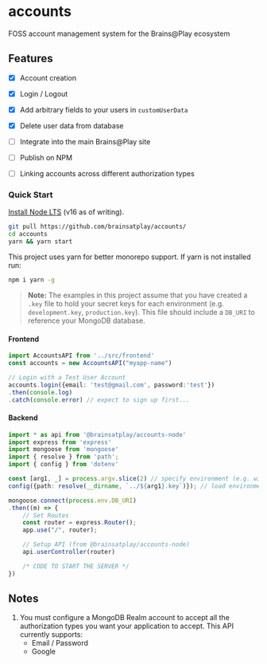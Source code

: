 # accounts
 FOSS account management system for the Brains@Play ecosystem


## Features
- [x] Account creation
- [x] Login / Logout
- [x] Add arbitrary fields to your users in `customUserData`
- [x] Delete user data from database

- [ ] Integrate into the main Brains@Play site
- [ ] Publish on NPM
- [ ] Linking accounts across different authorization types

### Quick Start
[Install Node LTS](https://nodejs.org/en/download/) (v16 as of writing).

```sh
git pull https://github.com/brainsatplay/accounts/
cd accounts
yarn && yarn start
```
This project uses yarn for better monorepo support. If yarn is not installed run:

```sh
npm i yarn -g
```

> **Note:** The examples in this project assume that you have created a `.key` file to hold your secret keys for each environment (e.g. `development.key`, `production.key`). This file should include a `DB_URI` to reference your MongoDB database.

#### Frontend
```typescript
import AccountsAPI from '../src/frontend'
const accounts = new AccountsAPI("myapp-name")

// Login with a Test User Account
accounts.login({email: 'test@gmail.com', password:'test'})
.then(console.log)
.catch(console.error) // expect to sign up first...

```


#### Backend
```typescript
import * as api from '@brainsatplay/accounts-node'
import express from 'express'
import mongoose from 'mongoose'
import { resolve } from 'path';
import { config } from 'dotenv'

const [arg1, _] = process.argv.slice(2) // specify environment (e.g. with first argument)
config({path: resolve(__dirname, `../${arg1}.key`)}); // load environment variables

mongoose.connect(process.env.DB_URI)
.then((m) => {
    // Set Routes
    const router = express.Router();
    app.use("/", router);

    // Setup API (from @brainsatplay/accounts-node)
    api.userController(router)

    /* CODE TO START THE SERVER */
})
```

## Notes
1. You must configure a MongoDB Realm account to accept all the authorization types you want your application to accept. This API currently supports: 
    - Email / Password
    - Google